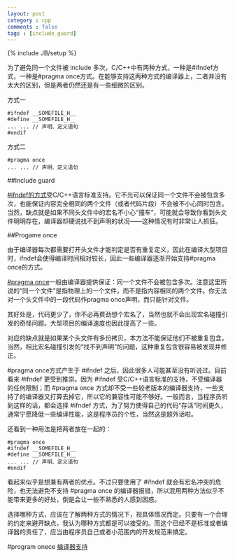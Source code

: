 ```yaml
---
layout: post
category : cpp 
comments : false
tags : [include_guard]
---
```

{% include JB/setup %}

为了避免同一个文件被 include 多次，C/C++中有两种方式，一种是#ifndef方式，一种是#pragma once方式。在能够支持这两种方式的编译器上，二者并没有太大的区别，但是两者仍然还是有一些细微的区别。

方式一

    #ifndef __SOMEFILE_H__
    #define __SOMEFILE_H__
    ... ... // 声明、定义语句
    #endif


方式二

    #pragma once
    ... ... // 声明、定义语句

##Include guard

[\#ifndef的方式](http://en.wikipedia.org/wiki/Include_guard)受C/C++语言标准支持。它不光可以保证同一个文件不会被包含多次，也能保证内容完全相同的两个文件（或者代码片段）不会被不小心同时包含。
当然，缺点就是如果不同头文件中的宏名不小心“撞车”，可能就会导致你看到头文件明明存在，编译器却硬说找不到声明的状况——这种情况有时非常让人抓狂。


##Progame once

由于编译器每次都需要打开头文件才能判定是否有重复定义，因此在编译大型项目时，ifndef会使得编译时间相对较长，因此一些编译器逐渐开始支持#pragma once的方式。

[\#pragma once](http://en.wikipedia.org/wiki/Pragma_once)一般由编译器提供保证：同一个文件不会被包含多次。注意这里所说的“同一个文件”是指物理上的一个文件，而不是指内容相同的两个文件。你无法对一个头文件中的一段代码作pragma once声明，而只能针对文件。
    
其好处是，代码更少了，你不必再费劲想个宏名了，当然也就不会出现宏名碰撞引发的奇怪问题。大型项目的编译速度也因此提高了一些。

对应的缺点就是如果某个头文件有多份拷贝，本方法不能保证他们不被重复包含。当然，相比宏名碰撞引发的“找不到声明”的问题，这种重复包含很容易被发现并修正。

\#pragma once方式产生于 #ifndef 之后，因此很多人可能甚至没有听说过。目前看来 #ifndef 更受到推崇。因为 #ifndef 受C/C++语言标准的支持，不受编译器的任何限制；而 #pragma once 方式却不受一些较老版本的编译器支持，一些支持了的编译器又打算去掉它，所以它的兼容性可能不够好。一般而言，当程序员听到这样的话，都会选择 #ifndef 方式，为了努力使得自己的代码“存活”时间更久，通常宁愿降低一些编译性能，这是程序员的个性，当然这是题外话啦。

还看到一种用法是把两者放在一起的：

    #pragma once
    #ifndef __SOMEFILE_H__
    #define __SOMEFILE_H__
    ... ... // 声明、定义语句
    #endif

看起来似乎是想兼有两者的优点。不过只要使用了 #ifndef 就会有宏名冲突的危险，也无法避免不支持 #pragma once 的编译器报错，所以混用两种方法似乎不能带来更多的好处，倒是会让一些不熟悉的人感到困惑。

选择哪种方式，应该在了解两种方式的情况下，视具体情况而定。只要有一个合理的约定来避开缺点，我认为哪种方式都是可以接受的。而这个已经不是标准或者编译器的责任了，应当由程序员自己或者小范围内的开发规范来搞定。
    
    
#program onece [编译器支持](http://en.wikipedia.org/wiki/Pragma_once)


